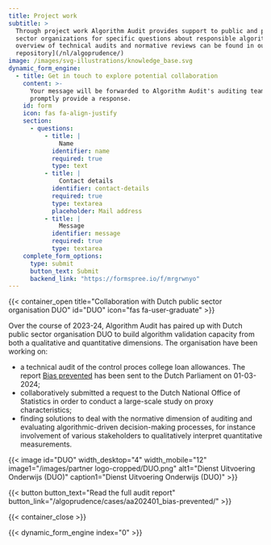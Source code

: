 ```yaml
---
title: Project work
subtitle: >
  Through project work Algorithm Audit provides support to public and private
  sector organizations for specific questions about responsible algorithms. An
  overview of technical audits and normative reviews can be found in our [case
  repository](/nl/algoprudence/)
image: /images/svg-illustrations/knowledge_base.svg
dynamic_form_engine:
  - title: Get in touch to explore potential collaboration
    content: >-
      Your message will be forwarded to Algorithm Audit's auditing team, who will
      promptly provide a response.
    id: form
    icon: fas fa-align-justify
    section:
      - questions:
          - title: |
              Name
            identifier: name
            required: true
            type: text
          - title: |
              Contact details
            identifier: contact-details
            required: true
            type: textarea
            placeholder: Mail address
          - title: |
              Message
            identifier: message
            required: true
            type: textarea
    complete_form_options:
      type: submit
      button_text: Submit
      backend_link: "https://formspree.io/f/mrgrwnyo"
---
```


{{< container_open title="Collaboration with Dutch public sector organisation DUO" id="DUO" icon="fas fa-user-graduate" >}}

Over the course of 2023-24, Algorithm Audit has paired up with Dutch public sector organisation DUO to build algorithm validation capacity from both a qualitative and quantitative dimensions. The organisation have been working on:

- a technical audit of the control proces college loan allowances. The report [Bias prevented](/algoprudence/cases/aa202401_bias-prevented/) has been sent to the Dutch Parliament on 01-03-2024;
- collaboratively submitted a request to the Dutch National Office of Statistics in order to conduct a large-scale study on proxy characteristics;
- finding solutions to deal with the normative dimension of auditing and evaluating algorithmic-driven decision-making processes, for instance involvement of various stakeholders to qualitatively interpret quantitative measurements.

{{< image id="DUO" width_desktop="4" width_mobile="12" image1="/images/partner logo-cropped/DUO.png" alt1="Dienst Uitvoering Onderwijs (DUO)" caption1="Dienst Uitvoering Onderwijs (DUO)" >}}

{{< button button_text="Read the full audit report" button_link="/algoprudence/cases/aa202401_bias-prevented/" >}}

{{< container_close >}}

{{< dynamic_form_engine index="0" >}}
